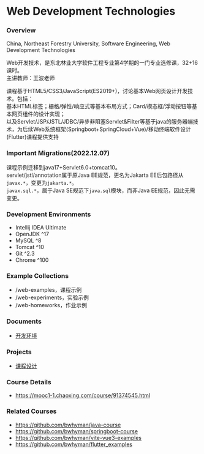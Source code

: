 # Web Development Technologies
### Overview
China, Northeast Forestry University, Software Engineering, Web Development Technologies

Web开发技术，是东北林业大学软件工程专业第4学期的一门专业选修课，32+16课时。  
主讲教师：王波老师

课程基于HTML5/CSS3/JavaScript(ES2019+)，讨论基本Web网页设计开发技术。包括：  
基本HTML标签；栅格/弹性/响应式等基本布局方式；Card/模态框/浮动按钮等基本网页组件的设计实现；  
以及Servlet/JSP/JSTL/JDBC/异步非阻塞Servlet&Filter等基于java的服务器端技术，为后续Web系统框架(Springboot+SpringCloud+Vue)/移动终端软件设计(Flutter)课程提供支持

### Important Migrations(2022.12.07)
课程示例迁移到java17+Servlet6.0+tomcat10。  
servlet/jstl/annotation属于原Java EE规范，更名为Jakarta EE后包路径从`javax.*`，变更为`jakarta.*`。  
`javax.sql.*`，属于Java SE规范下`java.sql`模块，而非Java EE规范，因此无需变更。  

### Development Environments
 - Intellij IDEA Ultimate
 - OpenJDK ^17
 - MySQL ^8
 - Tomcat ^10
 - Git ^2.3
 - Chrome ^100

### Example Collections
 - /web-examples，课程示例
 - /web-experiments，实验示例 
 - /web-homeworks，作业示例 

### Documents
 - [开发环境](./home.md)

### Projects
- [课程设计](./project.md)
 
### Course Details
 - https://mooc1-1.chaoxing.com/course/91374545.html
 
### Related Courses
 - https://github.com/bwhyman/java-course
 - https://github.com/bwhyman/springboot-course
 - https://github.com/bwhyman/vite-vue3-examples
 - https://github.com/bwhyman/flutter_examples

